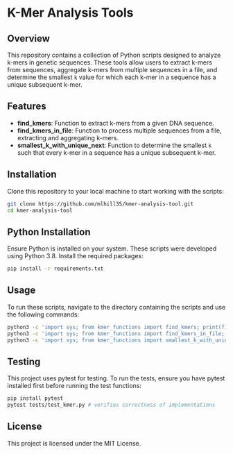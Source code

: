 # K-Mer Analysis Tools

## Overview
This repository contains a collection of Python scripts designed to analyze k-mers in genetic sequences. These tools allow users to extract k-mers from sequences, aggregate k-mers from multiple sequences in a file, and determine the smallest `k` value for which each k-mer in a sequence has a unique subsequent k-mer.

## Features
- **find_kmers**: Function to extract k-mers from a given DNA sequence.
- **find_kmers_in_file**: Function to process multiple sequences from a file, extracting and aggregating k-mers.
- **smallest_k_with_unique_next**: Function to determine the smallest `k` such that every k-mer in a sequence has a unique subsequent k-mer.

## Installation
Clone this repository to your local machine to start working with the scripts:
```bash
git clone https://github.com/mlhill35/kmer-analysis-tool.git
cd kmer-analysis-tool
```

## Python Installation
Ensure Python is installed on your system. These scripts were developed using Python 3.8. Install the required packages:
```bash
pip install -r requirements.txt
```

## Usage
To run these scripts, navigate to the directory containing the scripts and use the following commands:
```bash
python3 -c 'import sys; from kmer_functions import find_kmers; print(find_kmers("ATGTCTGTCTGAA", 2))' # extracts k-mers from a sequence
python3 -c 'import sys; from kmer_functions import find_kmers_in_file; print(find_kmers_in_file("seq_file", 2))' # extracts and aggregates k-mers from a sequence file
python3 -c 'import sys; from kmer_functions import smallest_k_with_unique_next; print(smallest_k_with_unique_next("seq_file"))' # finds the smallest k with unique next k-mers
```

## Testing
This project uses pytest for testing. To run the tests, ensure you have pytest installed first before running the test functions:
```bash
pip install pytest
pytest tests/test_kmer.py # verifies correctness of implementations
```

## License
This project is licensed under the MIT License.

